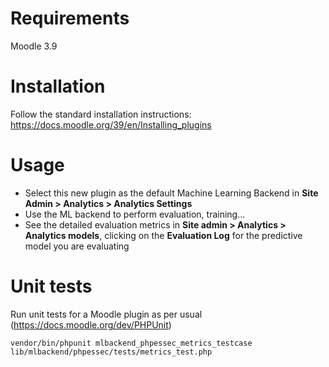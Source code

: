 # Requirements

Moodle 3.9

# Installation

Follow the standard installation instructions: https://docs.moodle.org/39/en/Installing_plugins

# Usage

- Select this new plugin as the default Machine Learning Backend in **Site Admin > Analytics > Analytics Settings**
- Use the ML backend to perform evaluation, training...
- See the detailed evaluation metrics in **Site admin > Analytics > Analytics models**, clicking on the **Evaluation Log** for the predictive model you are evaluating

# Unit tests

Run unit tests for a Moodle plugin as per usual (https://docs.moodle.org/dev/PHPUnit)

```
vendor/bin/phpunit mlbackend_phpessec_metrics_testcase lib/mlbackend/phpessec/tests/metrics_test.php
```
